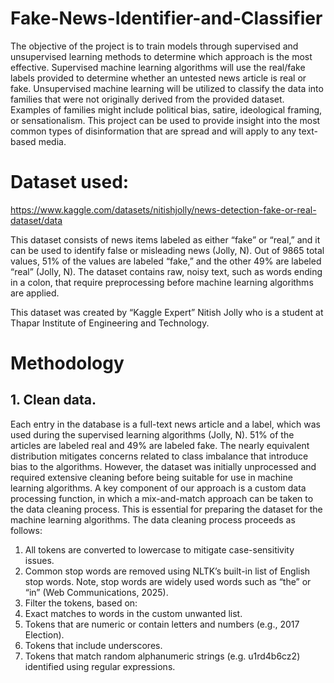 # Fake-News-Identifier-and-Classifier
The objective of the project is to train models through supervised and unsupervised learning methods to determine which approach is the most effective. Supervised machine learning algorithms will use the real/fake labels provided to determine whether an untested news article is real or fake. Unsupervised machine learning will be utilized to classify the data into families that were not originally derived from the provided dataset. Examples of families might include political bias, satire, ideological framing, or sensationalism. This project can be used to provide insight into the most common types of disinformation that are spread and will apply to any text-based media. 

# Dataset used: 
https://www.kaggle.com/datasets/nitishjolly/news-detection-fake-or-real-dataset/data

This dataset consists of news items labeled as either “fake” or “real,” and it can be used to identify false or misleading news (Jolly, N). Out of 9865 total values,  51% of the values are labeled “fake,”  and the other 49% are labeled “real” (Jolly, N). The dataset contains raw, noisy text, such as words ending in a colon, that require preprocessing before machine learning algorithms are applied. 

This dataset was created by “Kaggle Expert” Nitish Jolly who is a student at Thapar Institute of Engineering and Technology. 

# Methodology 
## 1. Clean data. 
Each entry in the database is a full-text news article and a label, which was used during the supervised learning algorithms (Jolly, N). 51% of the articles are labeled real and 49% are labeled fake. The nearly equivalent distribution mitigates concerns related to class imbalance that introduce bias to the algorithms. However, the dataset was initially unprocessed and required extensive cleaning before being suitable for use in machine learning algorithms. A key component of our approach is a custom data processing function, in which a mix-and-match approach can be taken to the data cleaning process. This is essential for preparing the dataset for the machine learning algorithms.
The data cleaning process proceeds as follows:
1. All tokens are converted to lowercase to mitigate case-sensitivity issues.
2. Common stop words are removed using NLTK’s built-in list of English stop words. Note, stop words are
widely used words such as “the” or “in” (Web Communications, 2025).
3. Filter the tokens, based on:
  1. Exact matches to words in the custom unwanted list.
  2. Tokens that are numeric or contain letters and numbers (e.g., 2017 Election).
  3. Tokens that include underscores.
  4. Tokens that match random alphanumeric strings (e.g. u1rd4b6cz2) identified using regular expressions.



